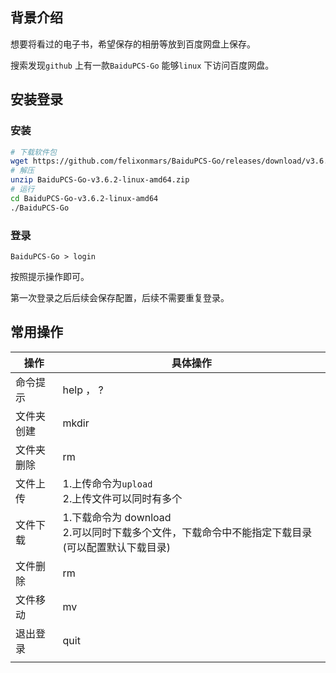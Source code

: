 ## 背景介绍

想要将看过的电子书，希望保存的相册等放到百度网盘上保存。

搜索发现`github` 上有一款`BaiduPCS-Go` 能够`linux` 下访问百度网盘。



## 安装登录

### 安装

```bash
# 下载软件包
wget https://github.com/felixonmars/BaiduPCS-Go/releases/download/v3.6.2/BaiduPCS-Go-v3.6.2-linux-amd64.zip
# 解压
unzip BaiduPCS-Go-v3.6.2-linux-amd64.zip
# 运行
cd BaiduPCS-Go-v3.6.2-linux-amd64
./BaiduPCS-Go
```

### 登录

```
BaiduPCS-Go > login
```

按照提示操作即可。

第一次登录之后后续会保存配置，后续不需要重复登录。



## 常用操作

| 操作       | 具体操作                                                     |
| ---------- | ------------------------------------------------------------ |
| 命令提示   | help ， ?                                                    |
| 文件夹创建 | mkdir                                                        |
| 文件夹删除 | rm                                                           |
| 文件上传   | 1.上传命令为`upload`<br>2.上传文件可以同时有多个             |
| 文件下载   | 1.下载命令为 download<br>2.可以同时下载多个文件，下载命令中不能指定下载目录(可以配置默认下载目录) |
| 文件删除   | rm                                                           |
| 文件移动   | mv                                                           |
| 退出登录   | quit                                                         |
|            |                                                              |


